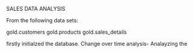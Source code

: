 SALES DATA ANALYSIS

From the following data sets:

gold.customers
gold.products
gold.sales_details

firstly initialzed the database.
Change over time analysis- Analayzing the
